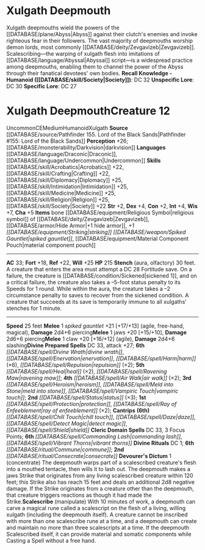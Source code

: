 ﻿---
ac: '33'
alignment: CE
charisma: '+5'
constitution: '+2'
creature_ability:
- Devourer's Dictum
- Scalescribe
- Stench
creature_family: '[[DATABASE/monsterfamily/Xulgath|Xulgath]]'
dexterity: '+4'
fortitude: '+18'
hp: '215'
id: '881'
intelligence: '+4'
land_speed: '25'
language:
- '[[DATABASE/language/Draconic|Draconic]]'
- '[[DATABASE/language/Undercommon|Undercommon]]'
level: '12'
max_speed: '25'
name: Xulgath Deepmouth
perception: '+26'
rarity: Uncommon
reflex: '+22'
sense:
- '[[DATABASE/monsterability/Darkvision|darkvision]]'
size: Medium
skill:
- '[[DATABASE/skill/Acrobatics|Acrobatics]] +22'
- '[[DATABASE/skill/Crafting|Crafting]] +22'
- '[[DATABASE/skill/Diplomacy|Diplomacy]] +25'
- '[[DATABASE/skill/Intimidation|Intimidation]] +25'
- '[[DATABASE/skill/Medicine|Medicine]] +25'
- '[[DATABASE/skill/Religion|Religion]] +25'
- '[[DATABASE/skill/Society|Society]] +22'
source: '[[DATABASE/source/Pathfinder 155. Lord of the Black Sands|Pathfinder #155:
  Lord of the Black Sands]]'
speed:
- 25 feet
spell:
- '[[DATABASE/spell/Air Walk|Air Walk]]'
- '[[DATABASE/spell/Chill Touch|ChillTouch]]'
- '[[DATABASE/spell/Commanding Lash|Commanding Lash]]'
- '[[DATABASE/spell/Daze|Daze]]'
- '[[DATABASE/spell/Detect Magic|DetectMagic]]'
- '[[DATABASE/spell/Divine Wrath|Divine Wrath]]'
- '[[DATABASE/spell/Enervation|Enervation]]'
- '[[DATABASE/spell/Harm|Harm]]'
- '[[DATABASE/spell/Heal|Heal]]'
- '[[DATABASE/spell/Heroism|Heroism]]'
- '[[DATABASE/spell/Meld into Stone|Meld into Stone]]'
- '[[DATABASE/spell/Protection|Protection]]'
- '[[DATABASE/spell/Ravening Maw|Ravening Maw]]'
- '[[DATABASE/spell/Ray of Enfeeblement|Ray of Enfeeblement]]'
- '[[DATABASE/spell/Repulsion|Repulsion]]'
- '[[DATABASE/spell/Shield|Shield]]'
- '[[DATABASE/spell/Status|Status]]'
- '[[DATABASE/spell/Vampiric Touch|Vampiric Touch]]'
- '[[DATABASE/spell/Vibrant Thorns|Vibrant Thorns]]'
strength: '+2'
strength_req: '2'
strongest_save:
- Will
trait:
- '[[DATABASE/trait/Humanoid|Humanoid]]'
- '[[DATABASE/trait/Uncommon|Uncommon]]'
- '[[DATABASE/trait/Xulgath|Xulgath]]'
type: Creature
vision: Darkvision
weakest_save:
- Fortitude
will: '+25'
wisdom: '+7'

---
# Xulgath Deepmouth

Xulgath deepmouths wield the powers of the [[DATABASE/plane/Abyss|Abyss]] against their clutch's enemies and invoke righteous fear in their followers. The vast majority of deepmouths worship demon lords, most commonly [[DATABASE/deity/Zevgavizeb|Zevgavizeb]]. Scalescribing—the warping of xulgath flesh into imitations of [[DATABASE/language/Abyssal|Abyssal]] script—is a widespread practice among deepmouths, enabling them to channel the power of the Abyss through their fanatical devotees' own bodies.
**Recall Knowledge - Humanoid ([[DATABASE/skill/Society|Society]])**: DC 32
**Unspecific Lore**: DC 30
**Specific Lore**: DC 27

# Xulgath Deepmouth<span class="item-type">Creature 12</span>

<span class="trait-uncommon item-trait">Uncommon</span><span class="trait-alignment item-trait">CE</span><span class="trait-size item-trait">Medium</span><span class="item-trait">Humanoid</span><span class="item-trait">Xulgath</span>
**Source** [[DATABASE/source/Pathfinder 155. Lord of the Black Sands|Pathfinder #155: Lord of the Black Sands]]
**Perception** +26; [[DATABASE/monsterability/Darkvision|darkvision]]
**Languages** [[DATABASE/language/Draconic|Draconic]], [[DATABASE/language/Undercommon|Undercommon]]
**Skills** [[DATABASE/skill/Acrobatics|Acrobatics]] +22, [[DATABASE/skill/Crafting|Crafting]] +22, [[DATABASE/skill/Diplomacy|Diplomacy]] +25, [[DATABASE/skill/Intimidation|Intimidation]] +25, [[DATABASE/skill/Medicine|Medicine]] +25, [[DATABASE/skill/Religion|Religion]] +25, [[DATABASE/skill/Society|Society]] +22
**Str** +2, **Dex** +4, **Con** +2, **Int** +4, **Wis** +7, **Cha** +5
**Items** bone [[DATABASE/equipment/Religious Symbol|religious symbol]] of [[DATABASE/deity/Zevgavizeb|Zevgavizeb]], [[DATABASE/armor/Hide Armor|+1 hide armor]], _+1 [[DATABASE/equipment/Striking|striking]] [[DATABASE/weapon/Spiked Gauntlet|spiked gauntlet]]_, [[DATABASE/equipment/Material Component Pouch|material component pouch]]

---
**AC** 33; **Fort** +18, **Ref** +22, **Will** +25
**HP** 215
<span class="in-box-ability">**Stench** (aura, olfactory) 30 feet. A creature that enters the area must attempt a DC 28 Fortitude save. On a failure, the creature is [[DATABASE/condition/Sickened|sickened 1]], and on a critical failure, the creature also takes a –5-foot status penalty to its Speeds for 1 round. While within the aura, the creature takes a –2 circumstance penalty to saves to recover from the sickened condition. A creature that succeeds at its save is temporarily immune to all xulgaths' stenches for 1 minute.</span>

---
**Speed** 25 feet
<span class="in-box-ability">**Melee** <span class="action-icon">1</span> _spiked gauntlet_ +21 [+17/+13] (agile, free-hand, magical), **Damage** 2d4+6 piercing</span><span class="in-box-ability">**Melee** <span class="action-icon">1</span> jaws +20 [+15/+10], **Damage** 2d6+6 piercing</span><span class="in-box-ability">**Melee** <span class="action-icon">1</span> claw +20 [+16/+12] (agile), **Damage** 2d4+6 slashing</span>**Divine Prepared Spells** DC 33, attack +27; **6th** _[[DATABASE/spell/Divine Wrath|divine wrath]]_, _[[DATABASE/spell/Enervation|enervation]]_, _[[DATABASE/spell/Harm|harm]]_ (×6), _[[DATABASE/spell/Repulsion|repulsion]]_ (×2); **5th** _[[DATABASE/spell/Heal|heal]]_ (×2), _[[DATABASE/spell/Ravening Maw|ravening maw]]_; **4th** _[[DATABASE/spell/Air Walk|air walk]]_ (×2); **3rd** _[[DATABASE/spell/Heroism|heroism]]_, _[[DATABASE/spell/Meld into Stone|meld into stone]]_, _[[DATABASE/spell/Vampiric Touch|vampiric touch]]_; **2nd** _[[DATABASE/spell/Status|status]]_ (×3); **1st** _[[DATABASE/spell/Protection|protection]]_, _[[DATABASE/spell/Ray of Enfeeblement|ray of enfeeblement]]_ (×2); **Cantrips** **(6th)** _[[DATABASE/spell/Chill Touch|chill touch]]_, _[[DATABASE/spell/Daze|daze]]_, _[[DATABASE/spell/Detect Magic|detect magic]]_, _[[DATABASE/spell/Shield|shield]]_
**Cleric Domain Spells** DC 33, 3 Focus Points; **6th** _[[DATABASE/spell/Commanding Lash|commanding lash]]_, _[[DATABASE/spell/Vibrant Thorns|vibrant thorns]]_
**Divine Rituals** DC 1; **6th** _[[DATABASE/ritual/Commune|commune]]_; **2nd** _[[DATABASE/ritual/Consecrate|consecrate]]_
<span class="in-box-ability">**Devourer's Dictum** <span class="action-icon">1</span> (concentrate) The deepmouth warps part of a scalescribed creature's flesh into a mouthed tentacle, then wills it to lash out. The deepmouth makes a jaws Strike that originates from any living scalescribed creature within 120 feet; this Strike also has reach 15 feet and deals an additional 2d8 negative damage. If the Strike originates from a creature other than the deepmouth, that creature triggers reactions as though it had made the Strike.</span><span class="in-box-ability">**Scalescribe** (manipulate) With 10 minutes of work, a deepmouth can carve a magical rune called a scalescript on the flesh of a living, willing xulgath (including the deepmouth itself). A creature cannot be inscribed with more than one scalescribe rune at a time, and a deepmouth can create and maintain no more than three scalescripts at a time. If the deepmouth Scalescribed itself, it can provide material and somatic components while Casting a Spell without a free hand.</span>